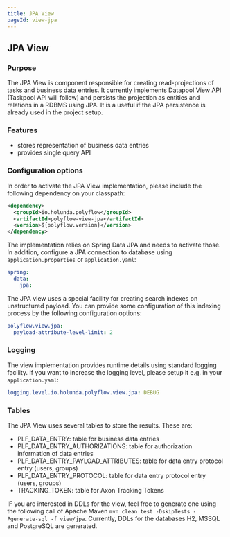 ```yaml
---
title: JPA View
pageId: view-jpa
---
```


## JPA View

### Purpose

The JPA View is component responsible for creating read-projections of tasks and business data entries. It currently implements
Datapool View API (Taskpool API will follow) and persists the projection as entities and relations in a RDBMS using JPA. It is a useful
if the JPA persistence is already used in the project setup.

### Features

* stores representation of business data entries
* provides single query API


### Configuration options

In order to activate the JPA View implementation, please include the following dependency on your classpath:

```xml
<dependency>
  <groupId>io.holunda.polyflow</groupId>
  <artifactId>polyflow-view-jpa</artifactId>
  <version>${polyflow.version}</version>
</dependency>
```

The implementation relies on Spring Data JPA and needs to activate those. 
In addition, configure a JPA connection to database using `application.properties` or `application.yaml`:

```yml
spring:
  data:
    jpa:
```

The JPA view uses a special facility for creating search indexes on unstructured payload. You can provide some
configuration of this indexing process by the following configuration options:

```yml
polyflow.view.jpa:
  payload-attribute-level-limit: 2
```

### Logging

The view implementation provides runtime details using standard logging facility. If you
want to increase the logging level, please setup it e.g. in your `application.yaml`:

```yml
logging.level.io.holunda.polyflow.view.jpa: DEBUG
```


### Tables

The JPA View uses several tables to store the results. These are:

* PLF_DATA_ENTRY: table for business data entries
* PLF_DATA_ENTRY_AUTHORIZATIONS: table for authorization information of data entries
* PLF_DATA_ENTRY_PAYLOAD_ATTRIBUTES: table for data entry protocol entry (users, groups)
* PLF_DATA_ENTRY_PROTOCOL: table for data entry protocol entry (users, groups)
* TRACKING_TOKEN: table for Axon Tracking Tokens

IF you are interested in DDLs for the view, feel free to generate one using the following call of Apache Maven `mvn clean test -DskipTests -Pgenerate-sql -f view/jpa`.
Currently, DDLs for the databases H2, MSSQL and PostgreSQL are generated.
